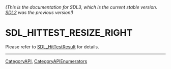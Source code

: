 ###### (This is the documentation for SDL3, which is the current stable version. [SDL2](https://wiki.libsdl.org/SDL2/) was the previous version!)
# SDL_HITTEST_RESIZE_RIGHT

Please refer to [SDL_HitTestResult](SDL_HitTestResult) for details.

----
[CategoryAPI](CategoryAPI), [CategoryAPIEnumerators](CategoryAPIEnumerators)

